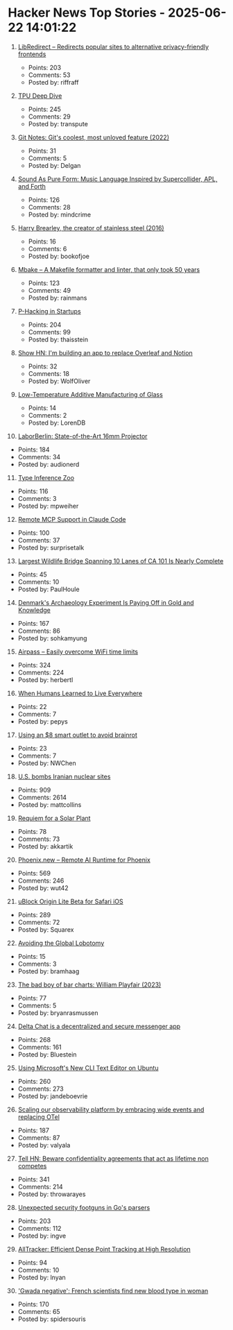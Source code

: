 # Hacker News Top Stories - 2025-06-22 14:01:22

1. [LibRedirect – Redirects popular sites to alternative privacy-friendly frontends](https://libredirect.github.io)
   - Points: 203
   - Comments: 53
   - Posted by: riffraff

2. [TPU Deep Dive](https://henryhmko.github.io/posts/tpu/tpu.html)
   - Points: 245
   - Comments: 29
   - Posted by: transpute

3. [Git Notes: Git's coolest, most unloved­ feature (2022)](https://tylercipriani.com/blog/2022/11/19/git-notes-gits-coolest-most-unloved-feature/)
   - Points: 31
   - Comments: 5
   - Posted by: Delgan

4. [Sound As Pure Form: Music Language Inspired by Supercollider, APL, and Forth](https://github.com/lfnoise/sapf)
   - Points: 126
   - Comments: 28
   - Posted by: mindcrime

5. [Harry Brearley, the creator of stainless steel (2016)](https://nautil.us/the-father-of-modern-metal-235939/)
   - Points: 16
   - Comments: 6
   - Posted by: bookofjoe

6. [Mbake – A Makefile formatter and linter, that only took 50 years](https://github.com/EbodShojaei/bake)
   - Points: 123
   - Comments: 49
   - Posted by: rainmans

7. [P-Hacking in Startups](https://briefer.cloud/blog/posts/p-hacking/)
   - Points: 204
   - Comments: 99
   - Posted by: thaisstein

8. [Show HN: I'm building an app to replace Overleaf and Notion](undefined)
   - Points: 32
   - Comments: 18
   - Posted by: WolfOliver

9. [Low-Temperature Additive Manufacturing of Glass](https://www.ll.mit.edu/research-and-development/advanced-technology/microsystems-prototyping-foundry/low-temperature)
   - Points: 14
   - Comments: 2
   - Posted by: LorenDB

10. [LaborBerlin: State-of-the-Art 16mm Projector](https://www.filmlabs.org/wiki/en/meetings_projects/spectral/laborberlin16mmprojector/start)
   - Points: 184
   - Comments: 34
   - Posted by: audionerd

11. [Type Inference Zoo](https://zoo.cuichen.cc/)
   - Points: 116
   - Comments: 3
   - Posted by: mpweiher

12. [Remote MCP Support in Claude Code](https://www.anthropic.com/news/claude-code-remote-mcp?campaignId=13926158&source=i_email&medium=email&content=Oct2024AnalysisTool&messageTypeId=140367)
   - Points: 100
   - Comments: 37
   - Posted by: surprisetalk

13. [Largest Wildlife Bridge Spanning 10 Lanes of CA 101 Is Nearly Complete](https://www.thedrive.com/news/worlds-largest-wildlife-bridge-spanning-10-lanes-of-101-freeway-is-nearly-complete)
   - Points: 45
   - Comments: 10
   - Posted by: PaulHoule

14. [Denmark's Archaeology Experiment Is Paying Off in Gold and Knowledge](https://www.scientificamerican.com/article/denmark-let-amateurs-dig-for-treasure-and-it-paid-off/)
   - Points: 167
   - Comments: 86
   - Posted by: sohkamyung

15. [Airpass – Easily overcome WiFi time limits](https://airpass.tiagoalves.me/)
   - Points: 324
   - Comments: 224
   - Posted by: herbertl

16. [When Humans Learned to Live Everywhere](https://www.nytimes.com/2025/06/18/science/ancient-human-adaptation-environments.html)
   - Points: 22
   - Comments: 7
   - Posted by: pepys

17. [Using an $8 smart outlet to avoid brainrot](https://www.neilchen.co/blog/kasa)
   - Points: 23
   - Comments: 7
   - Posted by: NWChen

18. [U.S. bombs Iranian nuclear sites](https://www.bbc.co.uk/news/live/ckg3rzj8emjt)
   - Points: 909
   - Comments: 2614
   - Posted by: mattcollins

19. [Requiem for a Solar Plant](https://7goldfish.com/articles/Requiem_for_a_solar_plant.php)
   - Points: 78
   - Comments: 73
   - Posted by: akkartik

20. [Phoenix.new – Remote AI Runtime for Phoenix](https://fly.io/blog/phoenix-new-the-remote-ai-runtime/)
   - Points: 569
   - Comments: 246
   - Posted by: wut42

21. [uBlock Origin Lite Beta for Safari iOS](https://testflight.apple.com/join/JjTcThrV)
   - Points: 289
   - Comments: 72
   - Posted by: Squarex

22. [Avoiding the Global Lobotomy](https://www.jdemeta.net/p/avoiding-the-global-lobotomy)
   - Points: 15
   - Comments: 3
   - Posted by: bramhaag

23. [The bad boy of bar charts: William Playfair (2023)](https://blog.engora.com/2023/05/the-bad-boy-of-bar-charts-william.html)
   - Points: 77
   - Comments: 5
   - Posted by: bryanrasmussen

24. [Delta Chat is a decentralized and secure messenger app](https://delta.chat/en/)
   - Points: 268
   - Comments: 161
   - Posted by: Bluestein

25. [Using Microsoft's New CLI Text Editor on Ubuntu](https://www.omgubuntu.co.uk/2025/06/microsoft-edit-text-editor-ubuntu)
   - Points: 260
   - Comments: 273
   - Posted by: jandeboevrie

26. [Scaling our observability platform by embracing wide events and replacing OTel](https://clickhouse.com/blog/scaling-observability-beyond-100pb-wide-events-replacing-otel)
   - Points: 187
   - Comments: 87
   - Posted by: valyala

27. [Tell HN: Beware confidentiality agreements that act as lifetime non competes](undefined)
   - Points: 341
   - Comments: 214
   - Posted by: throwarayes

28. [Unexpected security footguns in Go's parsers](https://blog.trailofbits.com/2025/06/17/unexpected-security-footguns-in-gos-parsers/)
   - Points: 203
   - Comments: 112
   - Posted by: ingve

29. [AllTracker: Efficient Dense Point Tracking at High Resolution](https://alltracker.github.io/)
   - Points: 94
   - Comments: 10
   - Posted by: lnyan

30. ['Gwada negative': French scientists find new blood type in woman](https://www.lemonde.fr/en/science/article/2025/06/21/gwada-negative-french-scientists-find-new-blood-type-in-woman_6742577_10.html)
   - Points: 170
   - Comments: 65
   - Posted by: spidersouris

